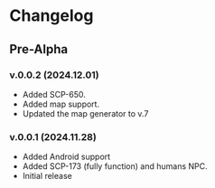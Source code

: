 # Changelog
## Pre-Alpha
### v.0.0.2 (2024.12.01)
- Added SCP-650.
- Added map support.
- Updated the map generator to v.7
### v.0.0.1 (2024.11.28)
- Added Android support
- Added SCP-173 (fully function) and humans NPC.
- Initial release